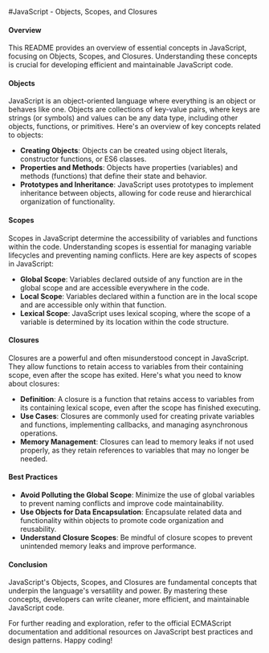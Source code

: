 #JavaScript - Objects, Scopes, and Closures

#### Overview
This README provides an overview of essential concepts in JavaScript, focusing on Objects, Scopes, and Closures. Understanding these concepts is crucial for developing efficient and maintainable JavaScript code.

#### Objects
JavaScript is an object-oriented language where everything is an object or behaves like one. Objects are collections of key-value pairs, where keys are strings (or symbols) and values can be any data type, including other objects, functions, or primitives. Here's an overview of key concepts related to objects:

- **Creating Objects**: Objects can be created using object literals, constructor functions, or ES6 classes.
- **Properties and Methods**: Objects have properties (variables) and methods (functions) that define their state and behavior.
- **Prototypes and Inheritance**: JavaScript uses prototypes to implement inheritance between objects, allowing for code reuse and hierarchical organization of functionality.

#### Scopes
Scopes in JavaScript determine the accessibility of variables and functions within the code. Understanding scopes is essential for managing variable lifecycles and preventing naming conflicts. Here are key aspects of scopes in JavaScript:

- **Global Scope**: Variables declared outside of any function are in the global scope and are accessible everywhere in the code.
- **Local Scope**: Variables declared within a function are in the local scope and are accessible only within that function.
- **Lexical Scope**: JavaScript uses lexical scoping, where the scope of a variable is determined by its location within the code structure.

#### Closures
Closures are a powerful and often misunderstood concept in JavaScript. They allow functions to retain access to variables from their containing scope, even after the scope has exited. Here's what you need to know about closures:

- **Definition**: A closure is a function that retains access to variables from its containing lexical scope, even after the scope has finished executing.
- **Use Cases**: Closures are commonly used for creating private variables and functions, implementing callbacks, and managing asynchronous operations.
- **Memory Management**: Closures can lead to memory leaks if not used properly, as they retain references to variables that may no longer be needed.

#### Best Practices
- **Avoid Polluting the Global Scope**: Minimize the use of global variables to prevent naming conflicts and improve code maintainability.
- **Use Objects for Data Encapsulation**: Encapsulate related data and functionality within objects to promote code organization and reusability.
- **Understand Closure Scopes**: Be mindful of closure scopes to prevent unintended memory leaks and improve performance.

#### Conclusion
JavaScript's Objects, Scopes, and Closures are fundamental concepts that underpin the language's versatility and power. By mastering these concepts, developers can write cleaner, more efficient, and maintainable JavaScript code.

For further reading and exploration, refer to the official ECMAScript documentation and additional resources on JavaScript best practices and design patterns. Happy coding!
